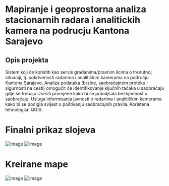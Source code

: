 # Mapiranje i geoprostorna analiza stacionarnih radara i analitickih kamera na podrucju Kantona Sarajevo

## Opis projekta

Sistem koji će koristiti kao servis građanima/pravnim licima o trenutnoj situaciji, tj. pokrivenosti radarima i analitičkim kamerama na području Kantona Sarajevo. Analiza podataka (brzine, saobraćajnom protoku i sigurnosti na cesti) omogućit će identifikovanje ključnih tačaka u saobraćaju gdje se trebaju izvršiti promjene kako bi se poboljšala bezbjednost u saobraćaju. Usluga informisanja javnosti o radarima i analitičkim kamerama kako bi se podigla svijest o poštivanju saobraćajnih pravila.
Koristena tehnologija: QGIS.


# Finalni prikaz slojeva

![image](https://github.com/nejlaBelagosi/Mapiranje-i-geoprostorna-analiza-stacionarnih-radara-i-analitickih-kamera-na-podrucju-KS-a/assets/122165597/0d35b277-794a-47e7-a184-547a958fa075) ![image](https://github.com/nejlaBelagosi/Mapiranje-i-geoprostorna-analiza-stacionarnih-radara-i-analitickih-kamera-na-podrucju-KS-a/assets/122165597/f2d87237-b39b-4dd7-85eb-05daae0dae99)

# Kreirane mape

![image](https://github.com/nejlaBelagosi/Mapiranje-i-geoprostorna-analiza-stacionarnih-radara-i-analitickih-kamera-na-podrucju-KS-a/assets/122165597/16827324-09ab-49e1-b26d-fadf676787fe) ![image](https://github.com/nejlaBelagosi/Mapiranje-i-geoprostorna-analiza-stacionarnih-radara-i-analitickih-kamera-na-podrucju-KS-a/assets/122165597/271e8f9d-38e1-4f77-8725-f02ccb08423d)



